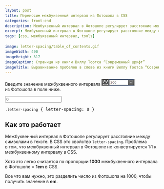 ```yaml
---
layout: post
title: Переносим межбуквенный интервал из Фотошопа в CSS
categories: front-end
description: Межбуквенный интервал в Фотошопе регулирует расстояние между символами в тексте. В CSS это свойство letter-spacing.
excerpt: Межбуквенный интервал в Фотошопе регулирует расстояние между символами в тексте. В CSS это свойство letter-spacing.
tags: [css, межбуквенный интервал, tools]

image: letter-spacing/table_of_contents.gif
imageWidth: 490
imageHeight: 317
imageCaption: Страница из книги Виллу Тоотса “Современный шрифт”
imageTitle: Выравнивание пробелов в слове из книги Виллу Тоотса “Современный шрифт”
---
```


Введите значение межбуквенного интервала ![Межбуквенный интервал letter-spacing в Фотошопе](/img/letter-spacing/letter-spacing.png) из Фотошопа в поле ниже.

<!-- more -->

<input id="num" type="number" placeholder="0">

<div class="highlighter-rouge">
<pre class="highlight" id="rez">
<code class='nc'>.letter-spacing</code> { letter-spacing: <span class="m">0</span> }
</pre>
</div>

## Как это работает
Межбуквенный интервал в Фотошопе регулирует расстояние между символами в тексте. В CSS это свойство `letter-spacing`. Проблема в том, что межбуквенный интервал в Фотошопе не конвертируется 1:1 к межбуквенному интервалу в CSS.

Хотя это легко считается по пропорции **1000** межбуквенного интервала в Фотошопе = **1em** в CSS.

Все что вам нужно, это разделить число из Фотошопа на 1000, чтобы получить значение в **em**.

<script>
    var num = document.getElementById('num');
    var rez = document.getElementById('rez');

    num.onchange = update
    num.onkeyup = update

    function update () {
        var value = num.value / 1000;
        value = (value == 0) ? value : value + "em";
        value = (value.length > 1 && value[0] == "0") ? value.slice(1) : value;

        rez.innerHTML = "<code class='nc'>.letter-spacing</code> { letter-spacing: <span class='m'>" + value + "</span> }";
    }
</script>
